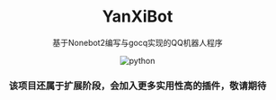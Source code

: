<h1 align="center">YanXiBot</h1>
<p align="center">基于Nonebot2编写与gocq实现的QQ机器人程序</p>

<div align="center">
<img src="https://img.shields.io/badge/python-3.8+-blue" alt="python"><br />
</div>

<h3 align="center">该项目还属于扩展阶段，会加入更多实用性高的插件，敬请期待</h3>


